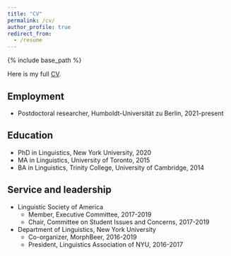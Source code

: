 ```yaml
---
title: "CV"
permalink: /cv/
author_profile: true
redirect_from:
  - /resume
---
```


{% include base_path %}

Here is my full [CV](/files/Nie_CV.pdf).

## Employment

* Postdoctoral researcher, Humboldt-Universität zu Berlin, 2021-present

## Education

* PhD in Linguistics, New York University, 2020
* MA in Linguistics, University of Toronto, 2015
* BA in Linguistics, Trinity College, University of Cambridge, 2014

## Service and leadership

* Linguistic Society of America
	* Member, Executive Committee, 2017-2019
	* Chair, Committee on Student Issues and Concerns, 2017-2019
* Department of Linguistics, New York University
	* Co-organizer, MorphBeer, 2016-2019
	* President, Linguistics Association of NYU, 2016-2017

